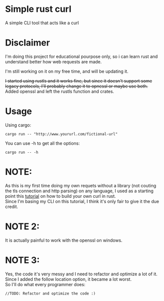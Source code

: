 # Simple rust curl

A simple CLI tool that acts like a curl

# Disclaimer

I'm doing this project for educational pourpose only, so i can learn rust and understand better how web requests are made.<br/>

I'm still working on it on my free time, and will be updating it.

~~I started using rustls and it works fine, but since it doesn't support some legacy protocols, I'll probably change it to opnessl or maybe use both.~~<br/>
Added openssl and left the rustls function and crates.
# Usage
Using cargo:<br />
```
cargo run -- "http://www.yoururl.com/fictional-url"
```
You can use -h to get all the options:
```
cargo run -- -h
```

# NOTE:
As this is my first time doing my own requets without a library (not couting the tls connection and http parsing) on any language, I used as a starting point this [tutorial](https://dev.to/chaudharypraveen98/build-your-own-curl-rust-5cj6) on how to build your own curl in rust.<br />
Since I'm basing my CLI on this tutorial, I think it's only fair to give it the due credit.

# NOTE 2:
It is actually painful to work with the openssl on windows.

# NOTE 3:
Yes, the code it's very messy and I need to refactor and optimize a lot of it. <br />
Since I added the follow location option, it became a lot worst.<br />
So I'll do what every programmer does:<br /> 
```
//TODO: Refactor and optimize the code :)
```